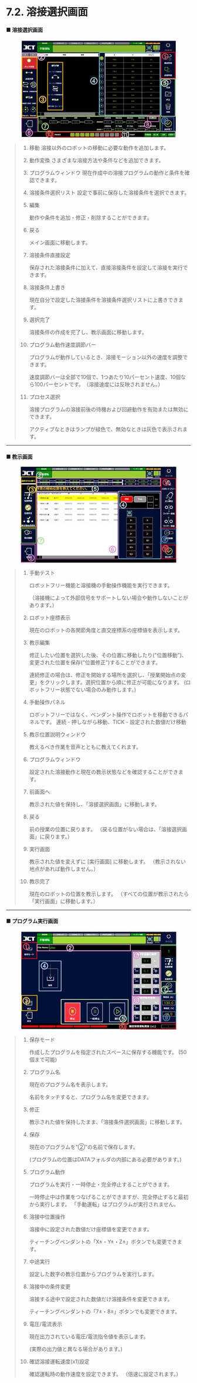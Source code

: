 # 7.2. 溶接選択画面

#### ■ 溶接選択画面

<figure><img src="../img/chapter7/section7.2.1.jpg" alt=""><figcaption></figcaption></figure>

> 1. 移動
>    溶接以外のロボットの移動に必要な動作を追加します。
>
> 2. 動作変換
>    さまざまな溶接方法や条件などを追加できます。
>
> 3. プログラムウィンドウ
>    現在作成中の溶接プログラムの動作と条件を確認できます。
>
> 4. 溶接条件選択リスト
>    設定で事前に保存した溶接条件を選択できます。
>
> 5.  編集
>
>     動作や条件を追加・修正・削除することができます。
>
> 6.  戻る
>
>     メイン画面に移動します。
>
> 7.  溶接条件直接設定
>
>     保存された溶接条件に加えて、直接溶接条件を設定して溶接を実行できます。
>
> 8.  溶接条件上書き
>
>     現在自分で設定した溶接条件を溶接条件選択リストに上書きできます。
>
> 9.  選択完了
>
>     溶接条件の作成を完了し、教示画面に移動します。
>
> 10. プログラム動作速度調節バー
>
>     プログラムが動作しているとき、溶接モーション以外の速度を調整できます。
>
>     速度調節バーは全部で10個で、1つあたり10パーセント速度、10個なら100パーセントです。　（溶接速度には反映されません。）
>
> 11. プロセス選択
>
>     溶接プログラムの溶接前後の待機および回避動作を有効または無効にできます。
>
>     アクティブなときはランプが緑色で、無効なときは灰色で表示されます。



***

#### ■ 教示画面

<figure><img src="../img/chapter7/section7.2.2.jpg" alt=""><figcaption></figcaption></figure>

> 1.  手動テスト
>
>     ロボットフリー機能と溶接機の手動操作機能を実行できます。
>
>     （溶接機によって外部信号をサポートしない場合や動作しないことがあります。）
>
> 2.  ロボット座標表示
>
>     現在のロボットの各関節角度と直交座標系の座標値を表示します。
>
> 3.  教示編集
>
>     修正したい位置を選択した後、その位置に移動したり("位置移動")、変更された位置を保存("位置修正")することができます。
>
>     連続修正の場合は、修正を開始する場所を選択し、「授業開始点の変更」をクリックします。選択位置から順に修正が可能になります。
>     (ロボットフリー状態でない場合のみ動作します。)
>
> 4.  手動操作パネル
>
>     ロボットフリーではなく、ペンダント操作でロボットを移動できるパネルです。
>     連続 - 押しながら移動、TICK - 設定された数値だけ移動
>
> 5.  教示位置説明ウィンドウ
>
>     教えるべき作業を音声とともに教えてくれます。
>
> 6.  プログラムウィンドウ
>
>     設定された溶接動作と現在の教示状態などを確認することができます。
>
> 7.  前画面へ
>
>     教示された値を保持し、「溶接選択画面」に移動します。
>
> 8.  戻る
>
>     前の授業の位置に戻ります。
>     （戻る位置がない場合は、「溶接選択画面」に戻ります。）
>
> 9.  実行画面
>
>     教示された値を変えずに \[実行画面] に移動します。
>     （教示されない地点があれば動作しません。）
>
> 10. 教示完了
>
>     現在のロボットの位置を教示します。
>     （すべての位置が教示されたら「実行画面」に移動します。）



***

#### ■ プログラム実行画面

<figure><img src="../img/chapter7/section7.2.3.jpg" alt=""><figcaption></figcaption></figure>

> 1.  保存モード
>
>     作成したプログラムを指定されたスペースに保存する機能です。 (50個まで可能)
>
> 2.  プログラム名
>
>     現在のプログラム名を表示します。
>
>     名前をタッチすると、プログラム名を変更できます。
>
> 3.  修正
>
>     教示された値を保持したまま、「溶接条件選択画面」に移動します。
>
> 4.  保存
>
>     現在のプログラムを"②"の名前で保存します。
>
>     (プログラムの位置はDATAフォルダの内部にある必要があります。)
>
> 5.  プログラム動作
>
>     プログラムを実行・一時停止・完全停止することができます。
>
>     一時停止中は作業をつなげることができますが、完全停止すると最初から実行します。
>     「手動運転」はプログラムが実行されません。
>
> 6.  溶接中位置操作
>
>     溶接中に設定された数値だけ座標値を変更できます。
>
>     ティーチングペンダントの「X±・Y±・Z±」ボタンでも変更できます。
>
> 7.  中途実行
>
>     設定した数字の教示位置からプログラムを実行します。
>
> 8.  溶接中の条件変更
>
>     溶接する途中で設定された数値だけ溶接条件を変更できます。
>
>     ティーチングペンダントの「7±・8±」ボタンでも変更できます。
>
> 9.  電圧/電流表示
>
>     現在出力されている電圧/電流指令値を表示します。
>
>     (実際の出力値と異なる場合があります。)
>
> 10. 確認溶接運転速度(x1)設定
>
>     確認運転時の動作速度を設定できます。 （倍速に設定されます。）
